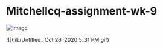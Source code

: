 # Mitchellcq-assignment-wk-9

![image](https://user-images.githubusercontent.com/68998298/97140708-53f2bf80-17b1-11eb-8bbd-aeba60331054.png)

![](lib/Untitled_ Oct 26, 2020 5_31 PM.gif)
